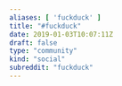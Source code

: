 ```yaml
---
aliases: [ 'fuckduck' ]
title: "#fuckduck"
date: 2019-01-03T10:07:11Z
draft: false
type: "community"
kind: "social"
subreddit: "fuckduck"
---
```

